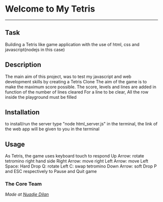 # Welcome to My Tetris
***

## Task
Building a Tetris like game application with the use of html, css and javascript(nodejs in this case)

## Description
The main aim of this project, was to test my javascript and web development skills by creating a Tetris Clone
The aim of the game is to make the maximum score possible. The score, levels and lines are added in function of the number of lines cleared
For a line to be clear, All the row inside the playground must be filled

## Installation
to install/run the server type "node html_server.js" in the terminal, the link of the web app will be given to you in the terminal

## Usage
As Tetris, the game uses keyboard touch to respond
Up Arrow: rotate tetromino right hand side
Right Arrow: move right
Left Arrow: move Left
Space: Hard Drop
Q: rotate Left
C: swap tetromino
Down Arrow: soft Drop
P and ESC respectively to Pause and Quit game


### The Core Team


<span><i>Made at <a href='https://github.com/ndilanwil'>Nuadje Dilan</a></i></span>